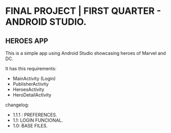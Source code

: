 # FINAL PROJECT | FIRST QUARTER - ANDROID STUDIO.
## HEROES APP
This is a simple app using Android Studio showcasing heroes of Marvel and DC.

It has this requirements:
 - MainActivity (Login)
 - PublisherActivity
 - HeroesActivity
 - HeroDetailActivity

changelog:
- 1.1.1 : PREFERENCES.
- 1.1: LOGIN FUNCIONAL.
- 1.0: BASE FILES.
